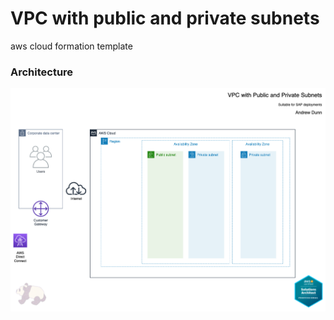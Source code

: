 # VPC with public and private subnets
aws cloud formation template

### Architecture

![architecture](https://github.com/andrewtdunn/public_private_vpc_aws/blob/main/public_private_vpc.drawio.png)